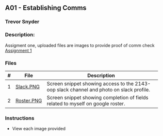 ## A01 - Establishing Comms
### Trevor Snyder
### Description:
Assigment one, uploaded files are images to provide proof of comm check [Assignment 1](https://github.com/rugbyprof/2143-Object-Oriented-Programming/tree/master/Assignments/00-A01)

### Files

|   #   | File            | Description                                        |
| :---: | --------------- | -------------------------------------------------- |
|   1   | [Slack.PNG](https://github.com/tdsnyder3/2143-OOP-Snyder/blob/main/Assignments/A01/Slack.PNG)       | Screen snippet showing access to the 2143-oop slack channel and photo on slack profile. |
|   2   | [Roster.PNG](https://github.com/tdsnyder3/2143-OOP-Snyder/blob/main/Assignments/A01/Roster.PNG)      | Screen snippet showing completion of fields related to myself on google roster. |

### Instructions

- View each image provided
